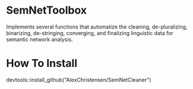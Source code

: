 # SemNetToolbox
Implements several functions that automatize the cleaning, de-pluralizing, binarizing, de-stringing, converging, and finalizing linguistic data for semantic network analysis.

# How To Install
devtools::install_github("AlexChristensen/SemNetCleaner")
